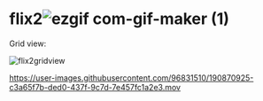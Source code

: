 # flix2![ezgif com-gif-maker (1)](https://user-images.githubusercontent.com/96831510/190870915-c2ec19ed-2a86-490e-b7e2-60f3c6bc7a3a.gif)


Grid view:

![flix2gridview](https://user-images.githubusercontent.com/96831510/192106390-05c011d7-4caa-4920-9ff8-6142e6945127.gif)

https://user-images.githubusercontent.com/96831510/190870925-c3a65f7b-ded0-437f-9c7d-7e457fc1a2e3.mov

